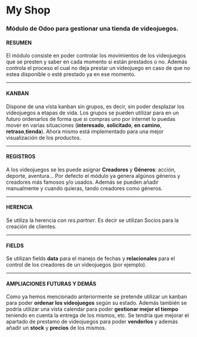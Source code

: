 # My Shop

### Módulo de Odoo para gestionar una tienda de videojuegos.

#### RESUMEN

El módulo consiste en poder controlar los movimientos de los videojuegos que se presten y saber en cada momento si están prestados o no. Además controla el proceso el cual no deja prestar un videojuego en caso de que no estea disponible o esté prestado ya en ese momento.
***
#### KANBAN

Dispone de una vista kanban sin grupos, es decir, sin poder desplazar los videojuegos a etapas de vida. Los grupos se pueden utilizar para en un futuro ordenarlos de forma que si compras uno por internet lo puedas mover en varias situaciones (**interesado**, **solicitado**, **en camino**, **retraso**,**tienda**). Ahora mismo está implementado para una mejor visualización de los productos.
***
#### REGISTROS

A los videojuegos se les puede asignar **Creadores** y **Géneros**: acción, deporte, aventura... Por defecto el módulo ya genera algúnos géneros y creadores más famosos y/o usados. Además se pueden añadir manualmente y cuando quieras, tando creadores como géneros.
***
#### HERENCIA

Se utiliza la herencia con *res.partner*. Es decir se utilizan Socios para la creación de clientes.
***
#### FIELDS

Se utilizan fields **data** para el manejo de fechas y **relacionales** para el control de los creadores de un videojuegos (por ejemplo).
***
#### AMPLIACIONES FUTURAS Y DEMÁS
Como ya hemos mencionado anteriormente se pretende utilizar un kanban para poder **ordenar los videojuegos** según su estado. Además también se podría utilizar una vista calendar para poder **gestionar mejor el tiempo** teniendo en cuenta la entrega de los mismos, etc. Se tendría que mejorar el apartado de prestamo de videojuegos para poder **venderlos** y además añadir un **stock** y **precios** de los mismos.
